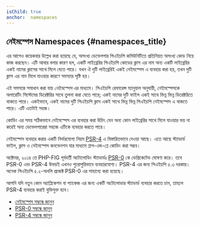 ```yaml
---
isChild: true
anchor:  namespaces
---
```


## নেইমস্পেস Namespaces {#namespaces_title}

এর আগেও কয়েকবার উল্লেখ করা হয়েছে যে, অসংখ্য ডেভেলপার পিএইচপি কমিউনিটিতে প্রতিনিয়ত অসংখ্য কোড নিয়ে কাজ করছেন। এটি আবার বলার কারণ হল,
একটি লাইব্রেরির পিএইচপি কোডের ক্লাস এর নাম অন্য একটি লাইব্রেরির একই নামের ক্লাসের সাথে মিলে যেতে পারে। যখন ঐ দুটি লাইব্রেরিই একই নেইমস্পেস এ
ব্যবহার করা হয়, তখন দুটি ক্লাস এর নাম মিলে যাওয়ার কারণে সমস্যার সৃষ্টি হয়।

এই সমস্যার সমাধান করা যায় _নেইমস্পেস_ এর মাধ্যমে। পিএইচপি রেফারেন্স ম্যানুয়াল অনুযায়ী, নেইমস্পেসকে অপারেটিং সিস্টেমের ডিরেক্টরির সাথে
তুলনা করা যেতে পারে; একই নামের দুটি ফাইল একই সাথে ভিন্ন ভিন্ন ডিরেক্টরিতে থাকতে পারে। একইভাবে,
একই নামের দুটি পিএইচপি ক্লাস একই সাথে ভিন্ন ভিন্ন পিএইচপি নেইমস্পেস এ থাকতে পারে। এটি এতটাই সহজ।

কোডিং এর সময় সঠিকভাবে নেইমস্পেস এর ব্যবহার করা উচিৎ যেন অন্য কোন লাইব্রেরির সাথে মিলে যাওয়ার ভয় না করেই অন্য ডেভেলপারেরা সহজে
এটিকে ব্যবহার করতে পারে।

নেইমস্পেস ব্যবহার করার একটি নির্ভরযোগ্য নিয়ম [PSR-4][psr4] এ বিস্তারিতভাবে দেওয়া আছে। এতে আছে স্ট্যাডার্ড ফাইল, ক্লাস ও নেইমস্পেস কনভেনশন
যার মাধ্যমে প্লাগ-এন্ড-প্লে কোডিং করা সম্ভব।

অক্টোবর, ২০১৪ তে PHP-FIG পূর্ববর্তী অটোলোডিং স্ট্যাডার্ডঃ [PSR-0][psr0] কে ডেপ্রিকেটেড ঘোষণা করে। তবে PSR-0 এবং PSR-4 উভয়ই এখনও পুরোপুরিভাবে ব্যবহারযোগ্য।  PSR-4 এর জন্য পিএইচপি ৫.৩ দরকার। অনেক পিএইচপি ৫.২-অনলি প্রজেক্ট PSR-0 এর সাহায্যে করা হয়েছে।

আপনি যদি নতুন কোন অ্যাপ্লিকেশন বা প্যাকেজ এর জন্য একটি অটোলোডার স্ট্যাডার্ড ব্যবহার করতে চান, তাহলে PSR-4 ব্যবহার করাই যুক্তিযুক্ত হবে।

* [নেইমস্পেস সম্বন্ধে জানুন][namespaces]
* [PSR-0 সম্বন্ধে জানুন][psr0]
* [PSR-4 সম্বন্ধে জানুন][psr4]


[namespaces]: http://php.net/language.namespaces
[psr0]: http://www.php-fig.org/psr/psr-0/
[psr4]: http://www.php-fig.org/psr/psr-4/
